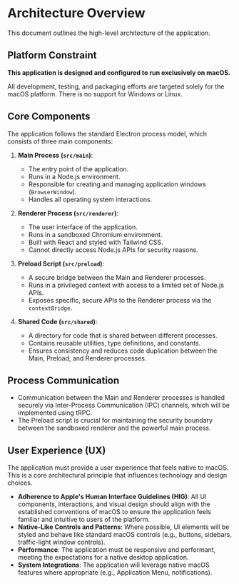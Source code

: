 # Architecture Overview

This document outlines the high-level architecture of the application.

## Platform Constraint

**This application is designed and configured to run exclusively on macOS.**

All development, testing, and packaging efforts are targeted solely for the macOS platform. There is no support for Windows or Linux.

## Core Components

The application follows the standard Electron process model, which consists of three main components:

1.  **Main Process (`src/main`)**:
    -   The entry point of the application.
    -   Runs in a Node.js environment.
    -   Responsible for creating and managing application windows (`BrowserWindow`).
    -   Handles all operating system interactions.

2.  **Renderer Process (`src/renderer`)**:
    -   The user interface of the application.
    -   Runs in a sandboxed Chromium environment.
    -   Built with React and styled with Tailwind CSS.
    -   Cannot directly access Node.js APIs for security reasons.

3.  **Preload Script (`src/preload`)**:
    -   A secure bridge between the Main and Renderer processes.
    -   Runs in a privileged context with access to a limited set of Node.js APIs.
    -   Exposes specific, secure APIs to the Renderer process via the `contextBridge`.

4.  **Shared Code (`src/shared`)**:
    -   A directory for code that is shared between different processes.
    -   Contains reusable utilities, type definitions, and constants.
    -   Ensures consistency and reduces code duplication between the Main, Preload, and Renderer processes.

## Process Communication

-   Communication between the Main and Renderer processes is handled securely via Inter-Process Communication (IPC) channels, which will be implemented using tRPC.
-   The Preload script is crucial for maintaining the security boundary between the sandboxed renderer and the powerful main process.

## User Experience (UX)

The application must provide a user experience that feels native to macOS. This is a core architectural principle that influences technology and design choices.

-   **Adherence to Apple's Human Interface Guidelines (HIG)**: All UI components, interactions, and visual design should align with the established conventions of macOS to ensure the application feels familiar and intuitive to users of the platform.
-   **Native-Like Controls and Patterns**: Where possible, UI elements will be styled and behave like standard macOS controls (e.g., buttons, sidebars, traffic-light window controls).
-   **Performance**: The application must be responsive and performant, meeting the expectations for a native desktop application.
-   **System Integrations**: The application will leverage native macOS features where appropriate (e.g., Application Menu, notifications).
